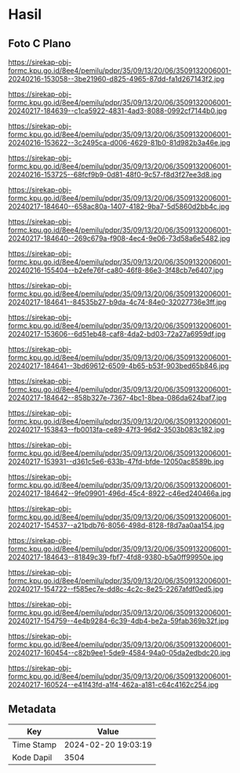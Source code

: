 # Hasil

## Foto C Plano

https://sirekap-obj-formc.kpu.go.id/8ee4/pemilu/pdpr/35/09/13/20/06/3509132006001-20240216-153058--3be21960-d825-4965-87dd-fa1d267143f2.jpg

https://sirekap-obj-formc.kpu.go.id/8ee4/pemilu/pdpr/35/09/13/20/06/3509132006001-20240217-184639--c1ca5922-4831-4ad3-8088-0992cf7144b0.jpg

https://sirekap-obj-formc.kpu.go.id/8ee4/pemilu/pdpr/35/09/13/20/06/3509132006001-20240216-153622--3c2495ca-d006-4629-81b0-81d982b3a46e.jpg

https://sirekap-obj-formc.kpu.go.id/8ee4/pemilu/pdpr/35/09/13/20/06/3509132006001-20240216-153725--68fcf9b9-0d81-48f0-9c57-f8d3f27ee3d8.jpg

https://sirekap-obj-formc.kpu.go.id/8ee4/pemilu/pdpr/35/09/13/20/06/3509132006001-20240217-184640--658ac80a-1407-4182-9ba7-5d5860d2bb4c.jpg

https://sirekap-obj-formc.kpu.go.id/8ee4/pemilu/pdpr/35/09/13/20/06/3509132006001-20240217-184640--269c679a-f908-4ec4-9e06-73d58a6e5482.jpg

https://sirekap-obj-formc.kpu.go.id/8ee4/pemilu/pdpr/35/09/13/20/06/3509132006001-20240216-155404--b2efe76f-ca80-46f8-86e3-3f48cb7e6407.jpg

https://sirekap-obj-formc.kpu.go.id/8ee4/pemilu/pdpr/35/09/13/20/06/3509132006001-20240217-184641--84535b27-b9da-4c74-84e0-32027736e3ff.jpg

https://sirekap-obj-formc.kpu.go.id/8ee4/pemilu/pdpr/35/09/13/20/06/3509132006001-20240217-153606--6d51eb48-caf8-4da2-bd03-72a27a6959df.jpg

https://sirekap-obj-formc.kpu.go.id/8ee4/pemilu/pdpr/35/09/13/20/06/3509132006001-20240217-184641--3bd69612-6509-4b65-b53f-903bed65b846.jpg

https://sirekap-obj-formc.kpu.go.id/8ee4/pemilu/pdpr/35/09/13/20/06/3509132006001-20240217-184642--858b327e-7367-4bc1-8bea-086da624baf7.jpg

https://sirekap-obj-formc.kpu.go.id/8ee4/pemilu/pdpr/35/09/13/20/06/3509132006001-20240217-153843--fb0013fa-ce89-47f3-96d2-3503b083c182.jpg

https://sirekap-obj-formc.kpu.go.id/8ee4/pemilu/pdpr/35/09/13/20/06/3509132006001-20240217-153931--d361c5e6-633b-47fd-bfde-12050ac8589b.jpg

https://sirekap-obj-formc.kpu.go.id/8ee4/pemilu/pdpr/35/09/13/20/06/3509132006001-20240217-184642--9fe09901-496d-45c4-8922-c46ed240466a.jpg

https://sirekap-obj-formc.kpu.go.id/8ee4/pemilu/pdpr/35/09/13/20/06/3509132006001-20240217-154537--a21bdb76-8056-498d-8128-f8d7aa0aa154.jpg

https://sirekap-obj-formc.kpu.go.id/8ee4/pemilu/pdpr/35/09/13/20/06/3509132006001-20240217-184643--81849c39-fbf7-4fd8-9380-b5a0ff99950e.jpg

https://sirekap-obj-formc.kpu.go.id/8ee4/pemilu/pdpr/35/09/13/20/06/3509132006001-20240217-154722--f585ec7e-dd8c-4c2c-8e25-2267afdf0ed5.jpg

https://sirekap-obj-formc.kpu.go.id/8ee4/pemilu/pdpr/35/09/13/20/06/3509132006001-20240217-154759--4e4b9284-6c39-4db4-be2a-59fab369b32f.jpg

https://sirekap-obj-formc.kpu.go.id/8ee4/pemilu/pdpr/35/09/13/20/06/3509132006001-20240217-160454--c82b9ee1-5de9-4584-94a0-05da2edbdc20.jpg

https://sirekap-obj-formc.kpu.go.id/8ee4/pemilu/pdpr/35/09/13/20/06/3509132006001-20240217-160524--e41f43fd-a1f4-462a-a181-c64c4162c254.jpg


## Metadata

| Key        | Value               |
| ---------- | ------------------- |
| Time Stamp | 2024-02-20 19:03:19 |
| Kode Dapil | 3504                |



